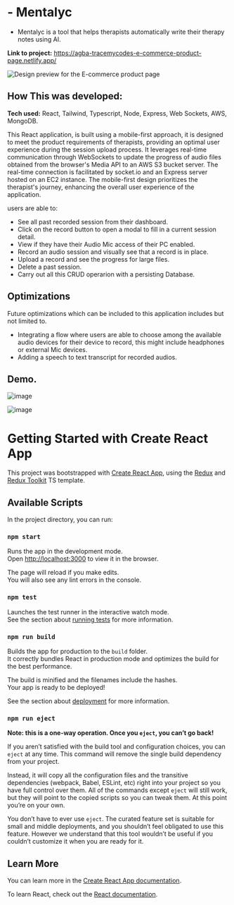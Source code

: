 # - Mentalyc

- Mentalyc is a tool that helps therapists automatically write their therapy notes using AI.

**Link to project:** https://agba-tracemycodes-e-commerce-product-page.netlify.app/

![Design preview for the E-commerce product page](https://i.ibb.co/bscMYRQ/Screenshot-2024-01-25-at-7-00-10-AM.png)

## How This was developed:

**Tech used:** React, Tailwind, Typescript, Node, Express, Web Sockets, AWS, MongoDB.

This React application, is built using a mobile-first approach, it is designed to meet the product requirements of therapists, providing an optimal user experience during the session upload process. It leverages real-time communication through WebSockets to update the progress of audio files obtained from the browser's Media API to an AWS S3 bucket server. The real-time connection is facilitated by socket.io and an Express server hosted on an EC2 instance. The mobile-first design prioritizes the therapist's journey, enhancing the overall user experience of the application.

users are able to:

- See all past recorded session from their dashboard.
- Click on the record button to open  a modal to fill in a current session detail.
- View if they have their Audio Mic access of their PC enabled.
- Record an audio session and visually see that a record is in place.
- Upload a record and see the progress for large files.
- Delete a past session.
- Carry out all this CRUD operarion with a persisting Database.


## Optimizations

Future optimizations which can be included to this application includes but not limited to.

- Integrating a flow where users are able to choose among the available audio devices for their device to record, this might include headphones or external Mic devices.
- Adding a speech to text transcript for recorded audios.

## Demo.
![image]([https://i.postimg.cc/LXD6tj0K/Screenshot-2023-03-09-at-05-49-18.png](https://i.ibb.co/bscMYRQ/Screenshot-2024-01-25-at-7-00-10-AM.png))

![image](https://i.postimg.cc/C5Wyk1Yp/IMG-8372.png)



# Getting Started with Create React App

This project was bootstrapped with [Create React App](https://github.com/facebook/create-react-app), using the [Redux](https://redux.js.org/) and [Redux Toolkit](https://redux-toolkit.js.org/) TS template.

## Available Scripts

In the project directory, you can run:

### `npm start`

Runs the app in the development mode.\
Open [http://localhost:3000](http://localhost:3000) to view it in the browser.

The page will reload if you make edits.\
You will also see any lint errors in the console.

### `npm test`

Launches the test runner in the interactive watch mode.\
See the section about [running tests](https://facebook.github.io/create-react-app/docs/running-tests) for more information.

### `npm run build`

Builds the app for production to the `build` folder.\
It correctly bundles React in production mode and optimizes the build for the best performance.

The build is minified and the filenames include the hashes.\
Your app is ready to be deployed!

See the section about [deployment](https://facebook.github.io/create-react-app/docs/deployment) for more information.

### `npm run eject`

**Note: this is a one-way operation. Once you `eject`, you can’t go back!**

If you aren’t satisfied with the build tool and configuration choices, you can `eject` at any time. This command will remove the single build dependency from your project.

Instead, it will copy all the configuration files and the transitive dependencies (webpack, Babel, ESLint, etc) right into your project so you have full control over them. All of the commands except `eject` will still work, but they will point to the copied scripts so you can tweak them. At this point you’re on your own.

You don’t have to ever use `eject`. The curated feature set is suitable for small and middle deployments, and you shouldn’t feel obligated to use this feature. However we understand that this tool wouldn’t be useful if you couldn’t customize it when you are ready for it.

## Learn More

You can learn more in the [Create React App documentation](https://facebook.github.io/create-react-app/docs/getting-started).

To learn React, check out the [React documentation](https://reactjs.org/).
